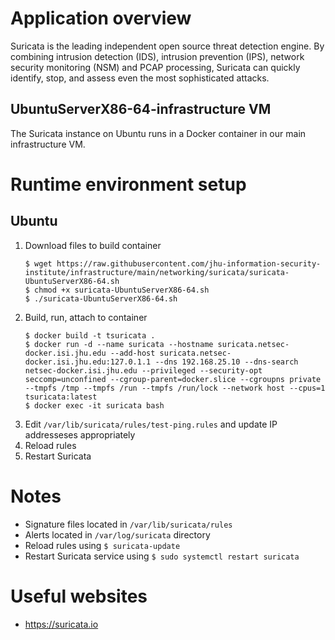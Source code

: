# Application overview
Suricata is the leading independent open source threat detection engine. By combining intrusion detection (IDS), intrusion prevention (IPS), network security monitoring (NSM) and PCAP processing, Suricata can quickly identify, stop, and assess even the most sophisticated attacks.

## UbuntuServerX86-64-infrastructure VM
The Suricata instance on Ubuntu runs in a Docker container in our main infrastructure VM.

# Runtime environment setup

## Ubuntu
1. Download files to build container
    ```
    $ wget https://raw.githubusercontent.com/jhu-information-security-institute/infrastructure/main/networking/suricata/suricata-UbuntuServerX86-64.sh
    $ chmod +x suricata-UbuntuServerX86-64.sh
    $ ./suricata-UbuntuServerX86-64.sh
    ```
1. Build, run, attach to container
    ```
    $ docker build -t tsuricata .
    $ docker run -d --name suricata --hostname suricata.netsec-docker.isi.jhu.edu --add-host suricata.netsec-docker.isi.jhu.edu:127.0.1.1 --dns 192.168.25.10 --dns-search netsec-docker.isi.jhu.edu --privileged --security-opt seccomp=unconfined --cgroup-parent=docker.slice --cgroupns private --tmpfs /tmp --tmpfs /run --tmpfs /run/lock --network host --cpus=1 tsuricata:latest   
    $ docker exec -it suricata bash 
    ```
1. Edit `/var/lib/suricata/rules/test-ping.rules` and update IP addresseses appropriately
1. Reload rules
1. Restart Suricata

# Notes
* Signature files located in `/var/lib/suricata/rules`
* Alerts located in `/var/log/suricata` directory
* Reload rules using `$ suricata-update`
* Restart Suricata service using `$ sudo systemctl restart suricata`

# Useful websites
* https://suricata.io
